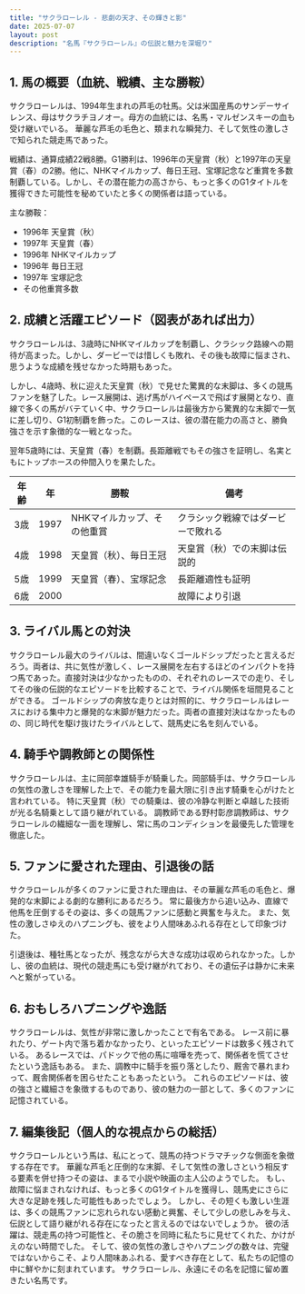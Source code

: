 ```yaml
---
title: "サクラローレル - 悲劇の天才、その輝きと影"
date: 2025-07-07
layout: post
description: "名馬『サクラローレル』の伝説と魅力を深堀り"
---
```


## 1. 馬の概要（血統、戦績、主な勝鞍）

サクラローレルは、1994年生まれの芦毛の牡馬。父は米国産馬のサンデーサイレンス、母はサクラチヨノオー。母方の血統には、名馬・マルゼンスキーの血も受け継いでいる。  華麗な芦毛の毛色と、類まれな瞬発力、そして気性の激しさで知られた競走馬であった。

戦績は、通算成績22戦8勝。G1勝利は、1996年の天皇賞（秋）と1997年の天皇賞（春）の2勝。他に、NHKマイルカップ、毎日王冠、宝塚記念など重賞を多数制覇している。しかし、その潜在能力の高さから、もっと多くのG1タイトルを獲得できた可能性を秘めていたと多くの関係者は語っている。

主な勝鞍：

* 1996年 天皇賞（秋）
* 1997年 天皇賞（春）
* 1996年 NHKマイルカップ
* 1996年 毎日王冠
* 1997年 宝塚記念
* その他重賞多数


## 2. 成績と活躍エピソード（図表があれば出力）

サクラローレルは、3歳時にNHKマイルカップを制覇し、クラシック路線への期待が高まった。しかし、ダービーでは惜しくも敗れ、その後も故障に悩まされ、思うような成績を残せなかった時期もあった。

しかし、4歳時、秋に迎えた天皇賞（秋）で見せた驚異的な末脚は、多くの競馬ファンを魅了した。レース展開は、逃げ馬がハイペースで飛ばす展開となり、直線で多くの馬がバテていく中、サクラローレルは最後方から驚異的な末脚で一気に差し切り、G1初制覇を飾った。このレースは、彼の潜在能力の高さと、勝負強さを示す象徴的な一戦となった。

翌年5歳時には、天皇賞（春）を制覇。長距離戦でもその強さを証明し、名実ともにトップホースの仲間入りを果たした。

| 年齢 | 年 | 勝鞍 | 備考 |
|---|---|---|---|
| 3歳 | 1997 | NHKマイルカップ、その他重賞 | クラシック戦線ではダービーで敗れる |
| 4歳 | 1998 | 天皇賞（秋）、毎日王冠 | 天皇賞（秋）での末脚は伝説的 |
| 5歳 | 1999 | 天皇賞（春）、宝塚記念 | 長距離適性も証明 |
| 6歳 | 2000 |  | 故障により引退 |


## 3. ライバル馬との対決

サクラローレル最大のライバルは、間違いなくゴールドシップだったと言えるだろう。両者は、共に気性が激しく、レース展開を左右するほどのインパクトを持つ馬であった。直接対決は少なかったものの、それぞれのレースでの走り、そしてその後の伝説的なエピソードを比較することで、ライバル関係を垣間見ることができる。  ゴールドシップの奔放な走りとは対照的に、サクラローレルはレースにおける集中力と爆発的な末脚が魅力だった。両者の直接対決はなかったものの、同じ時代を駆け抜けたライバルとして、競馬史に名を刻んでいる。


## 4. 騎手や調教師との関係性

サクラローレルは、主に岡部幸雄騎手が騎乗した。岡部騎手は、サクラローレルの気性の激しさを理解した上で、その能力を最大限に引き出す騎乗を心がけたと言われている。  特に天皇賞（秋）での騎乗は、彼の冷静な判断と卓越した技術が光る名騎乗として語り継がれている。  調教師である野村彰彦調教師は、サクラローレルの繊細な一面を理解し、常に馬のコンディションを最優先した管理を徹底した。


## 5. ファンに愛された理由、引退後の話

サクラローレルが多くのファンに愛された理由は、その華麗な芦毛の毛色と、爆発的な末脚による劇的な勝利にあるだろう。  常に最後方から追い込み、直線で他馬を圧倒するその姿は、多くの競馬ファンに感動と興奮を与えた。  また、気性の激しさゆえのハプニングも、彼をより人間味あふれる存在として印象づけた。

引退後は、種牡馬となったが、残念ながら大きな成功は収められなかった。しかし、彼の血統は、現代の競走馬にも受け継がれており、その遺伝子は静かに未来へと繋がっている。


## 6. おもしろハプニングや逸話

サクラローレルは、気性が非常に激しかったことで有名である。  レース前に暴れたり、ゲート内で落ち着かなかったり、といったエピソードは数多く残されている。  あるレースでは、パドックで他の馬に喧嘩を売って、関係者を慌てさせたという逸話もある。  また、調教中に騎手を振り落としたり、厩舎で暴れまわって、厩舎関係者を困らせたこともあったという。  これらのエピソードは、彼の強さと繊細さを象徴するものであり、彼の魅力の一部として、多くのファンに記憶されている。


## 7. 編集後記（個人的な視点からの総括）

サクラローレルという馬は、私にとって、競馬の持つドラマチックな側面を象徴する存在です。  華麗な芦毛と圧倒的な末脚、そして気性の激しさという相反する要素を併せ持つその姿は、まるで小説や映画の主人公のようでした。  もし、故障に悩まされなければ、もっと多くのG1タイトルを獲得し、競馬史にさらに大きな足跡を残した可能性もあったでしょう。  しかし、その短くも激しい生涯は、多くの競馬ファンに忘れられない感動と興奮、そして少しの悲しみを与え、伝説として語り継がれる存在になったと言えるのではないでしょうか。  彼の活躍は、競走馬の持つ可能性と、その脆さを同時に私たちに見せてくれた、かけがえのない時間でした。  そして、彼の気性の激しさやハプニングの数々は、完璧ではないからこそ、より人間味あふれる、愛すべき存在として、私たちの記憶の中に鮮やかに刻まれています。  サクラローレル、永遠にその名を記憶に留め置きたい名馬です。
